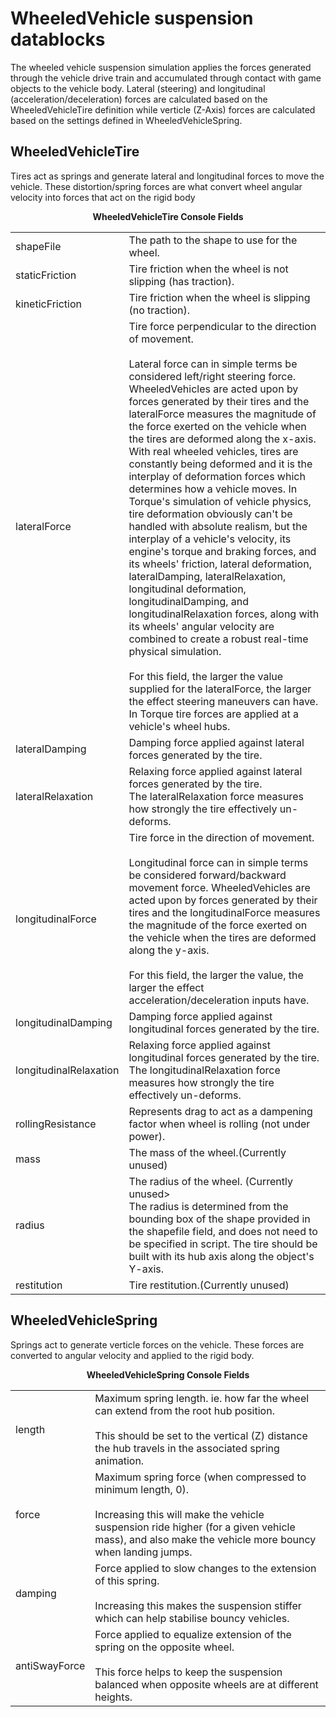 <h1>WheeledVehicle suspension datablocks</h1>
<p>The wheeled vehicle suspension simulation applies the forces generated through the vehicle drive train and accumulated through contact with game objects to the vehicle body. Lateral (steering) and longitudinal (acceleration/deceleration) forces are calculated based on the WheeledVehicleTire definition while verticle (Z-Axis) forces are calculated based on the settings defined in WheeledVehicleSpring.

<h2>WheeledVehicleTire</h2>
<p>Tires act as springs and generate lateral and longitudinal forces to move the vehicle. These distortion/spring forces are what convert wheel angular velocity into forces that act on the rigid body</p>

<table valgin=top>
  <tr>
  <thead colspan=2 style="text-align:center;"><center><b>WheeledVehicleTire Console Fields</b></center></thead>
  </tr>
  <tr>
    <td>shapeFile</td>
    <td>The path to the shape to use for the wheel.</td>
  </tr>
  <tr>
    <td>staticFriction</td>
    <td>Tire friction when the wheel is not slipping (has traction).</td>
  </tr>
  <tr>
    <td>kineticFriction</td>
    <td>Tire friction when the wheel is slipping (no traction).</td>
  </tr>
  <tr>
    <td>lateralForce</td>
    <td>
	Tire force perpendicular to the direction of movement.<br><br>
	Lateral force can in simple terms be considered left/right steering force. WheeledVehicles are acted upon by forces generated by their tires and the lateralForce measures the magnitude of the force exerted on the vehicle when the tires are deformed along the x-axis. With real wheeled vehicles, tires are constantly being deformed and it is the interplay of deformation forces which determines how a vehicle moves. In Torque's simulation of vehicle physics, tire deformation obviously can't be handled with absolute realism, but the interplay of a vehicle's velocity, its engine's torque and braking forces, and its wheels' friction, lateral deformation, lateralDamping, lateralRelaxation, longitudinal deformation, longitudinalDamping, and longitudinalRelaxation forces, along with its wheels' angular velocity are combined to create a robust real-time physical simulation.<br><br>
      For this field, the larger the value supplied for the lateralForce, the larger the effect steering maneuvers can have. In Torque tire forces are applied at a vehicle's wheel hubs.
	</td>
  </tr>
  <tr>
    <td>lateralDamping</td>
    <td>Damping force applied against lateral forces generated by the tire.</td>
  </tr>
  <tr>
    <td>lateralRelaxation</td>
    <td>
		Relaxing force applied against lateral forces generated by the tire.<br>
		The lateralRelaxation force measures how strongly the tire effectively un-deforms.
	</td>
  </tr>

  <tr>
    <td>longitudinalForce</td>
    <td>
		Tire force in the direction of movement.<br><br>
		Longitudinal force can in simple terms be considered forward/backward movement force. WheeledVehicles are acted upon by forces generated by their tires and the longitudinalForce measures the magnitude of the force exerted on the vehicle when the tires are deformed along the y-axis.<br><br>
      	For this field, the larger the value, the larger the effect acceleration/deceleration inputs have.
	</td>
  </tr>
  <tr>
    <td>longitudinalDamping</td>
    <td>Damping force applied against longitudinal forces generated by the tire.</td>
  </tr>
  <tr>
    <td>longitudinalRelaxation</td>
    <td>
		Relaxing force applied against longitudinal  forces generated by the tire.<br>
		The longitudinalRelaxation force measures how strongly the tire effectively un-deforms.
	</td>
  </tr>

  <tr>
    <td>rollingResistance</td>
    <td>Represents drag to act as a dampening factor when wheel is rolling (not under power).</td>
  </tr>
  <tr>
    <td>mass</td>
    <td>The mass of the wheel.(Currently unused)</td>
  </tr>
  <tr>
    <td>radius</td>
    <td>The radius of the wheel. (Currently unused><br>The radius is determined from the bounding box of the shape provided in the shapefile field, and does not need to be specified in script. The tire should be built with its hub axis along the object's Y-axis.</td>
  </tr>
  <tr>
    <td>restitution</td>
    <td>Tire restitution.(Currently unused)</td>
  </tr>
</table>




<h2>WheeledVehicleSpring</h2>
<p>Springs act to generate verticle forces on the vehicle. These forces are converted to angular velocity and applied to the rigid body.</p>
<table>
  <tr>
  <thead colspan=2 style="text-align:center;"><center><b>WheeledVehicleSpring Console Fields</b></center></thead>
  </tr>
  <tr>
    <td>length</td>
    <td> Maximum spring length. ie. how far the wheel can extend from the root hub position.<br><br>
    This should be set to the vertical (Z) distance the hub travels in the associated spring animation.
    </td>
  </tr>  
  <tr>
    <td>force</td>
    <td>Maximum spring force (when compressed to minimum length, 0).<br><br>
      Increasing this will make the vehicle suspension ride higher (for a given vehicle mass), and also make the vehicle more bouncy when landing jumps.
    </td>
  </tr>
  <tr>
    <td>damping</td>
    <td>Force applied to slow changes to the extension of this spring.<br><br>
      Increasing this makes the suspension stiffer which can help stabilise bouncy vehicles.
    </td>
  </tr>
  <tr>
    <td>antiSwayForce</td>
    <td> Force applied to equalize extension of the spring on the opposite wheel.<br><br>
      This force helps to keep the suspension balanced when opposite wheels are at different heights.
    </td>
  </tr>
</table>

